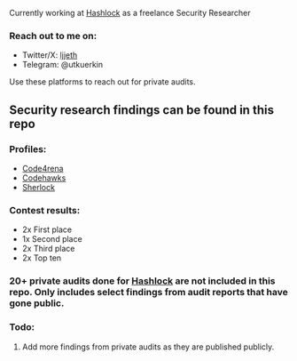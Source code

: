 Currently working at [Hashlock](https://www.hashlock.com.au) as a freelance Security Researcher

### Reach out to me on:
- Twitter/X: [ljjeth](https://x.com/ljjeth)
- Telegram: @utkuerkin

Use these platforms to reach out for private audits.

## Security research findings can be found in this repo
### Profiles:
- [Code4rena](https://code4rena.com/@ljj)
- [Codehawks](https://codehawks.cyfrin.io/profile/clk3ttrj4001mib08qqu3vgk4)
- [Sherlock](https://audits.sherlock.xyz/watson/ljj)

### Contest results:
- 2x First place
- 1x Second place
- 2x Third place
- 2x Top ten

### 20+ private audits done for [Hashlock](https://www.hashlock.com.au) are not included in this repo. Only includes select findings from audit reports that have gone public.

### Todo:
1) Add more findings from private audits as they are published publicly.
